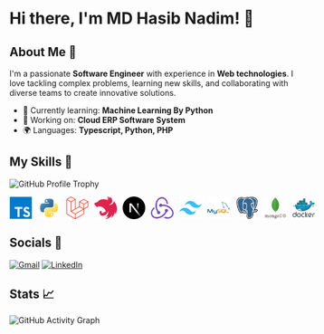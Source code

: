 # Hi there, I'm MD Hasib Nadim! 👋

## About Me 🚀

I'm a passionate **Software Engineer** with experience in **Web technologies**. I love tackling complex problems, learning new skills, and collaborating with diverse teams to create innovative solutions.

- 🌱 Currently learning: **Machine Learning By Python**
- 🔭 Working on: **Cloud ERP Software System**
- 🌍 Languages: **Typescript, Python, PHP**
<!-- - ⚡ Fun fact: **[a fun fact about yourself]** -->

## My Skills 🧠
![GitHub Profile Trophy](https://github-profile-trophy.vercel.app/?username=hasibnadim&rank=SSS%2CSS%2CS%2CAAA%2CAA%2CA%2CSECRET%2CB&theme=dark_dimmed)
<div style="display: flex; gap: 10px;">
   <img src="https://raw.githubusercontent.com/devicons/devicon/master/icons/typescript/typescript-original.svg" alt="typescript" width="40" height="40" />
   <img src="https://raw.githubusercontent.com/devicons/devicon/master/icons/python/python-original.svg" alt="python" width="40" height="40" /> 
   <img src="https://raw.githubusercontent.com/devicons/devicon/master/icons/laravel/laravel-original.svg" alt="laravel" width="40" height="40" />
   <img src="https://raw.githubusercontent.com/devicons/devicon/master/icons/nestjs/nestjs-original.svg" alt="nestjs" width="40" height="40" /> 
   <img src="https://raw.githubusercontent.com/devicons/devicon/master/icons/nextjs/nextjs-original.svg" alt="nextjs" width="40" height="40" />
   <img src="https://raw.githubusercontent.com/devicons/devicon/master/icons/redux/redux-original.svg" alt="redux" width="40" height="40" />
   <img src="https://raw.githubusercontent.com/devicons/devicon/master/icons/tailwindcss/tailwindcss-original.svg" alt="tailwindcss" width="40" height="40" /> 
   <img src="https://raw.githubusercontent.com/devicons/devicon/master/icons/mysql/mysql-original-wordmark.svg" alt="mysql" width="40" height="40" /> 
   <img src="https://raw.githubusercontent.com/devicons/devicon/master/icons/postgresql/postgresql-original.svg" alt="postgresql" width="40" height="40" />
   <img src="https://raw.githubusercontent.com/devicons/devicon/master/icons/mongodb/mongodb-original-wordmark.svg" alt="mongodb" width="40" height="40" />
   <img src="https://raw.githubusercontent.com/devicons/devicon/master/icons/docker/docker-original-wordmark.svg" alt="docker" width="40" height="40" />
</div>

## Socials 📱
[![Gmail](https://img.shields.io/badge/Gmail-D14836?logo=gmail&logoColor=white)](mailto:hasibnadim0@gmail.com)
[![LinkedIn](https://img.shields.io/badge/linkedin-%230077B5.svg?logo=linkedin&logoColor=white)](https://www.linkedin.com/in/hasibnadim)

## Stats 📈
![GitHub Activity Graph](https://github-readme-activity-graph.vercel.app/graph?username=hasibnadim&bg_color=262470&color=d8d4ff&line=00ff73&point=ffffff&area=false&hide_title=false) 


